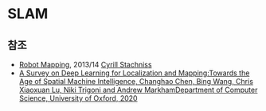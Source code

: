 # SLAM

## 참조

- [Robot Mapping](http://ais.informatik.uni-freiburg.de/teaching/ws13/mapping/), 2013/14 [Cyrill Stachniss](http://www.informatik.uni-freiburg.de/~stachnis)
- [A Survey on Deep Learning for Localization and Mapping:Towards the Age of Spatial Machine Intelligence, Changhao Chen, Bing Wang, Chris Xiaoxuan Lu, Niki Trigoni and Andrew MarkhamDepartment of Computer Science, University of Oxford, 2020](https://arxiv.org/pdf/2006.12567.pdf)

 

